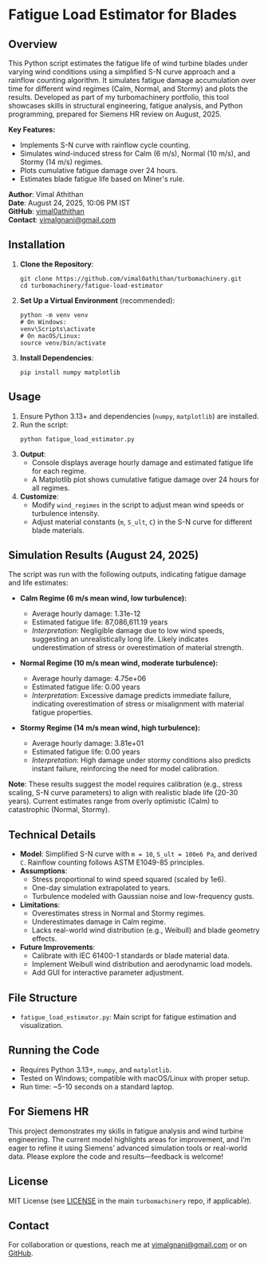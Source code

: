 # Fatigue Load Estimator for Blades

## Overview
This Python script estimates the fatigue life of wind turbine blades under varying wind conditions using a simplified S-N curve approach and a rainflow counting algorithm. It simulates fatigue damage accumulation over time for different wind regimes (Calm, Normal, and Stormy) and plots the results. Developed as part of my turbomachinery portfolio, this tool showcases skills in structural engineering, fatigue analysis, and Python programming, prepared for Siemens HR review on August, 2025.

**Key Features:**
- Implements S-N curve with rainflow cycle counting.
- Simulates wind-induced stress for Calm (6 m/s), Normal (10 m/s), and Stormy (14 m/s) regimes.
- Plots cumulative fatigue damage over 24 hours.
- Estimates blade fatigue life based on Miner's rule.

**Author**: Vimal Athithan  
**Date**: August 24, 2025, 10:06 PM IST  
**GitHub**: [vimal0athithan](https://github.com/vimal0athithan)  
**Contact**: [vimalgnani@gmail.com](mailto:vimalgnani@gmail.com)

## Installation
1. **Clone the Repository**:
   ```
   git clone https://github.com/vimal0athithan/turbomachinery.git
   cd turbomachinery/fatigue-load-estimator
   ```
2. **Set Up a Virtual Environment** (recommended):
   ```
   python -m venv venv
   # On Windows:
   venv\Scripts\activate
   # On macOS/Linux:
   source venv/bin/activate
   ```
3. **Install Dependencies**:
   ```
   pip install numpy matplotlib
   ```

## Usage
1. Ensure Python 3.13+ and dependencies (`numpy`, `matplotlib`) are installed.
2. Run the script:
   ```
   python fatigue_load_estimator.py
   ```
3. **Output**:
   - Console displays average hourly damage and estimated fatigue life for each regime.
   - A Matplotlib plot shows cumulative fatigue damage over 24 hours for all regimes.
4. **Customize**:
   - Modify `wind_regimes` in the script to adjust mean wind speeds or turbulence intensity.
   - Adjust material constants (`m`, `S_ult`, `C`) in the S-N curve for different blade materials.

## Simulation Results (August 24, 2025)
The script was run with the following outputs, indicating fatigue damage and life estimates:

- **Calm Regime (6 m/s mean wind, low turbulence):**
  - Average hourly damage: 1.31e-12
  - Estimated fatigue life: 87,086,611.19 years
  - *Interpretation*: Negligible damage due to low wind speeds, suggesting an unrealistically long life. Likely indicates underestimation of stress or overestimation of material strength.

- **Normal Regime (10 m/s mean wind, moderate turbulence):**
  - Average hourly damage: 4.75e+06
  - Estimated fatigue life: 0.00 years
  - *Interpretation*: Excessive damage predicts immediate failure, indicating overestimation of stress or misalignment with material fatigue properties.

- **Stormy Regime (14 m/s mean wind, high turbulence):**
  - Average hourly damage: 3.81e+01
  - Estimated fatigue life: 0.00 years
  - *Interpretation*: High damage under stormy conditions also predicts instant failure, reinforcing the need for model calibration.

**Note**: These results suggest the model requires calibration (e.g., stress scaling, S-N curve parameters) to align with realistic blade life (20-30 years). Current estimates range from overly optimistic (Calm) to catastrophic (Normal, Stormy).

## Technical Details
- **Model**: Simplified S-N curve with `m = 10`, `S_ult = 100e6 Pa`, and derived `C`. Rainflow counting follows ASTM E1049-85 principles.
- **Assumptions**:
  - Stress proportional to wind speed squared (scaled by 1e6).
  - One-day simulation extrapolated to years.
  - Turbulence modeled with Gaussian noise and low-frequency gusts.
- **Limitations**:
  - Overestimates stress in Normal and Stormy regimes.
  - Underestimates damage in Calm regime.
  - Lacks real-world wind distribution (e.g., Weibull) and blade geometry effects.
- **Future Improvements**:
  - Calibrate with IEC 61400-1 standards or blade material data.
  - Implement Weibull wind distribution and aerodynamic load models.
  - Add GUI for interactive parameter adjustment.

## File Structure
- `fatigue_load_estimator.py`: Main script for fatigue estimation and visualization.

## Running the Code
- Requires Python 3.13+, `numpy`, and `matplotlib`.
- Tested on Windows; compatible with macOS/Linux with proper setup.
- Run time: ~5-10 seconds on a standard laptop.

## For Siemens HR
This project demonstrates my skills in fatigue analysis and wind turbine engineering. The current model highlights areas for improvement, and I’m eager to refine it using Siemens’ advanced simulation tools or real-world data. Please explore the code and results—feedback is welcome!

## License
MIT License (see [LICENSE](../LICENSE) in the main `turbomachinery` repo, if applicable).

## Contact
For collaboration or questions, reach me at [vimalgnani@gmail.com](mailto:vimalgnani@gmail.com) or on [GitHub](https://github.com/vimal0athithan).
